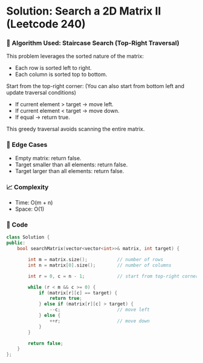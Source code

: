 # Solution: Search a 2D Matrix II (Leetcode 240)

### 🧠 Algorithm Used: Staircase Search (Top-Right Traversal)

This problem leverages the sorted nature of the matrix:
- Each row is sorted left to right.
- Each column is sorted top to bottom.

Start from the top-right corner: (You can also start from bottom left and update traversal conditions)
- If current element > target → move left.
- If current element < target → move down.
- If equal → return true.

This greedy traversal avoids scanning the entire matrix.

### 🧪 Edge Cases
- Empty matrix: return false.
- Target smaller than all elements: return false.
- Target larger than all elements: return false.

### 📈 Complexity
- Time: O(m + n)
- Space: O(1)

### 🧾 Code
```cpp
class Solution {
public:
    bool searchMatrix(vector<vector<int>>& matrix, int target) {

        int m = matrix.size();           // number of rows
        int n = matrix[0].size();        // number of columns

        int r = 0, c = n - 1;            // start from top-right corner

        while (r < m && c >= 0) {
            if (matrix[r][c] == target) {
                return true;
            } else if (matrix[r][c] > target) {
                --c;                     // move left
            } else {
                ++r;                     // move down
            }
        }

        return false;
    }
};
